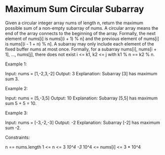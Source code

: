 # Maximum Sum Circular Subarray

Given a circular integer array nums of length n, return the maximum possible sum of a non-empty subarray of nums.
A circular array means the end of the array connects to the beginning of the array. Formally, the next element of nums[i] is nums[(i + 1) % n] and the previous element of nums[i] is nums[(i - 1 + n) % n].
A subarray may only include each element of the fixed buffer nums at most once. Formally, for a subarray nums[i], nums[i + 1], ..., nums[j], there does not exist i <= k1, k2 <= j with k1 % n == k2 % n.

Example 1:

Input: nums = [1,-2,3,-2]
Output: 3
Explanation: Subarray [3] has maximum sum 3.

Example 2:

Input: nums = [5,-3,5]
Output: 10
Explanation: Subarray [5,5] has maximum sum 5 + 5 = 10.

Example 3:

Input: nums = [-3,-2,-3]
Output: -2
Explanation: Subarray [-2] has maximum sum -2.

Constraints:

n == nums.length
1 <= n <= 3 *10^4
-3* 10^4 <= nums[i] <= 3 * 10^4
